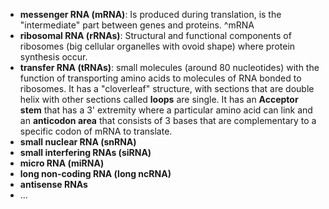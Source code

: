 - **messenger RNA (mRNA)**: Is produced during translation, is the "intermediate" part between genes and proteins. ^mRNA
- **ribosomal RNA (rRNAs)**: Structural and functional components of ribosomes (big cellular organelles with ovoid shape) where protein synthesis occur.
- **transfer RNA (tRNAs)**: small molecules (around 80 nucleotides) with the function of transporting amino acids to molecules of RNA bonded to ribosomes. It has a "cloverleaf" structure, with sections that are double helix with other sections called **loops** are single. It has an **Acceptor stem** that has a 3' extremity where a particular amino acid can link and an **anticodon area** that consists of 3 bases that are complementary to a specific codon of mRNA to translate.
- **small nuclear RNA (snRNA)**
- **small interfering RNAs (siRNA)**
- **micro RNA (miRNA)**
- **long non-coding RNA (long ncRNA)**
- **antisense RNAs**
- ...

